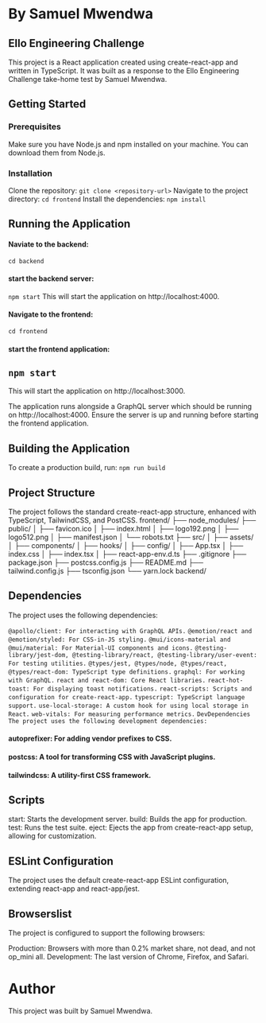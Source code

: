 # By Samuel Mwendwa
## Ello Engineering Challenge
This project is a React application created using create-react-app and written in TypeScript. It was built as a response to the Ello Engineering Challenge take-home test by Samuel Mwendwa.

## Getting Started
### Prerequisites
Make sure you have Node.js and npm installed on your machine. You can download them from Node.js.

### Installation
Clone the repository:
`git clone <repository-url>`
Navigate to the project directory:
`cd frontend`
Install the dependencies:
`npm install`

## Running the Application
#### Naviate to the backend:
`cd backend`
#### start the backend server: 
`npm start`
This will start the application on http://localhost:4000.
#### Navigate to the frontend:
`cd frontend`
#### start the frontend application:
## `npm start`
This will start the application on http://localhost:3000.

The application runs alongside a GraphQL server which should be running on http://localhost:4000. Ensure the server is up and running before starting the frontend application.

## Building the Application
To create a production build, run:
`npm run build`
## Project Structure
The project follows the standard create-react-app structure, enhanced with TypeScript, TailwindCSS, and PostCSS.
frontend/
├── node_modules/
├── public/
│   ├── favicon.ico
│   ├── index.html
│   ├── logo192.png
│   ├── logo512.png
│   ├── manifest.json
│   └── robots.txt
├── src/
│   ├── assets/
│   ├── components/
│   ├── hooks/
│   ├── config/
│   ├── App.tsx
│   ├── index.css
│   ├── index.tsx
│   ├── react-app-env.d.ts
├── .gitignore
├── package.json
├── postcss.config.js
├── README.md
├── tailwind.config.js
├── tsconfig.json
└── yarn.lock
backend/
## Dependencies
The project uses the following dependencies:

`@apollo/client: For interacting with GraphQL APIs.`
`@emotion/react and @emotion/styled: For CSS-in-JS styling.`
`@mui/icons-material and @mui/material: For Material-UI components and icons.`
`@testing-library/jest-dom, @testing-library/react, @testing-library/user-event: For testing utilities.`
`@types/jest, @types/node, @types/react, @types/react-dom: TypeScript type definitions.`
`graphql: For working with GraphQL.`
`react and react-dom: Core React libraries.`
`react-hot-toast: For displaying toast notifications.`
`react-scripts: Scripts and configuration for create-react-app.`
`typescript: TypeScript language support.`
`use-local-storage: A custom hook for using local storage in React.`
`web-vitals: For measuring performance metrics.`
`DevDependencies`
`The project uses the following development dependencies:`

#### autoprefixer: For adding vendor prefixes to CSS.
#### postcss: A tool for transforming CSS with JavaScript plugins.
#### tailwindcss: A utility-first CSS framework.

## Scripts
start: Starts the development server.
build: Builds the app for production.
test: Runs the test suite.
eject: Ejects the app from create-react-app setup, allowing for customization.


## ESLint Configuration
The project uses the default create-react-app ESLint configuration, extending react-app and react-app/jest.

## Browserslist
The project is configured to support the following browsers:

Production: Browsers with more than 0.2% market share, not dead, and not op_mini all.
Development: The last version of Chrome, Firefox, and Safari.
# Author
This project was built by Samuel Mwendwa.